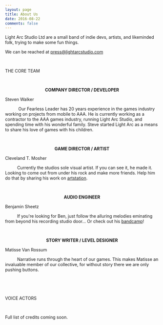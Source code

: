 ```yaml
---
layout: page
title: About Us
date: 2016-08-22
comments: false
---
```


Light Arc Studio Ltd are a small band of indie devs, artists, and likeminded folk, trying to make some fun things.

We can be reached at [press@lightarcstudio.com](mailto:press@lightarcstudio.com)

&nbsp;&nbsp;&nbsp;&nbsp;&nbsp;&nbsp;&nbsp;&nbsp;&nbsp;&nbsp;

THE CORE TEAM

&nbsp;&nbsp;&nbsp;&nbsp;&nbsp;&nbsp;&nbsp;&nbsp;&nbsp;&nbsp;

<p style="text-align: center;">
  <strong>
    <a>COMPANY DIRECTOR / DEVELOPER</a>
  </strong>
</p>

Steven Walker

&nbsp;&nbsp;&nbsp;&nbsp;&nbsp;&nbsp;&nbsp;&nbsp;&nbsp;&nbsp; Our Fearless Leader has 20 years experience in the games industry working on projects from mobile to AAA. He is currently working as a contractor to the AAA games industry, running Light Arc Studio, and spending time with his wonderful family. Steve started Light Arc as a means to share his love of games with his children.

&nbsp;&nbsp;&nbsp;&nbsp;&nbsp;&nbsp;&nbsp;&nbsp;&nbsp;&nbsp;

<p style="text-align: center;">
  <strong>
    <a>GAME DIRECTOR / ARTIST</a>
  </strong>
</p>

Cleveland T. Mosher

&nbsp;&nbsp;&nbsp;&nbsp;&nbsp;&nbsp;&nbsp;&nbsp;&nbsp;&nbsp;Currently the studios sole visual artist. If you can see it, he made it. Looking to come out from under his rock and make more friends. Help him do that by sharing his work on <a href="https://www.artstation.com/ironprism" target="_blank">artstation</a>.

&nbsp;&nbsp;&nbsp;&nbsp;&nbsp;&nbsp;&nbsp;&nbsp;&nbsp;&nbsp;

<p style="text-align: center;">
  <strong>
    <a>AUDIO ENGINEER</a>
  </strong>
</p>

Benjamin Sheetz

&nbsp;&nbsp;&nbsp;&nbsp;&nbsp;&nbsp;&nbsp;&nbsp;&nbsp;&nbsp;If you're looking for Ben, just follow the alluring melodies eminating from beyond his recording studio door... Or check out his <a href="https://eatenbynostalgia.bandcamp.com/" target="_blank">bandcamp</a>!

&nbsp;&nbsp;&nbsp;&nbsp;&nbsp;&nbsp;&nbsp;&nbsp;&nbsp;&nbsp;

<p style="text-align: center;">
  <strong>
    <a>STORY WRITER / LEVEL DESIGNER</a>
  </strong>
</p>

Matisse Van Rossum

&nbsp;&nbsp;&nbsp;&nbsp;&nbsp;&nbsp;&nbsp;&nbsp;&nbsp;&nbsp;Narrative runs through the heart of our games. This makes Matisse an invaluable member of our collective, for without story there we are only pushing buttons.

&nbsp;&nbsp;&nbsp;&nbsp;&nbsp;&nbsp;&nbsp;&nbsp;&nbsp;&nbsp;

&nbsp;&nbsp;&nbsp;&nbsp;&nbsp;&nbsp;&nbsp;&nbsp;&nbsp;&nbsp;

VOICE ACTORS

&nbsp;&nbsp;&nbsp;&nbsp;&nbsp;&nbsp;&nbsp;&nbsp;&nbsp;&nbsp;

Full list of credits coming soon.
